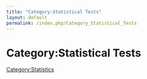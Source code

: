 ```yaml
---
title: "Category:Statistical Tests"
layout: default
permalink: /index.php/Category_Statistical_Tests
---
```


# Category:Statistical Tests

[Category:Statistics](Category_Statistics)